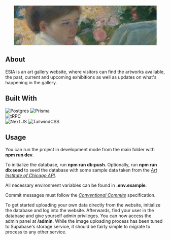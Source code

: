 <p align="center">
  <img src="banner.png" />
</p>


## About
ESIA is an art gallery website, where visitors can find the artworks available, the past, current and upcoming exhibitions as well as updates on what's happening in the gallery.

## Built With
![Postgres](https://img.shields.io/badge/postgres-%23316192.svg?style=for-the-badge&logo=postgresql&logoColor=white)
![Prisma](https://img.shields.io/badge/Prisma-3982CE?style=for-the-badge&logo=Prisma&logoColor=white)  
![tRPC](https://img.shields.io/badge/tRPC-%232596BE.svg?style=for-the-badge&logo=tRPC&logoColor=white)  
![Next JS](https://img.shields.io/badge/Next-black?style=for-the-badge&logo=next.js&logoColor=white)
![TailwindCSS](https://img.shields.io/badge/tailwindcss-%2338B2AC.svg?style=for-the-badge&logo=tailwind-css&logoColor=white)  
  
## Usage
You can run the project in development mode from the main folder with **npm run dev**.

To initialize the database, run **npm run db:push**. 
Optionally, run **npm run db:seed** to seed the database with some sample data taken from the [*Art Institute of Chicago API*](https://api.artic.edu/docs).

All necessary environment variables can be found in **.env.example**.

Commit messages must follow the [*Conventional Commits*](https://www.conventionalcommits.org/en/v1.0.0/) specification.

To get started uploading your own data directly from the website, initialize the database and log into the website. Afterwards, find your user in the database and give yourself admin privileges. You can now access the admin panel at **/admin**.
While the image uploading process has been tuned to Supabase's storage service, it should be fairly simple to migrate to process to any other service.


